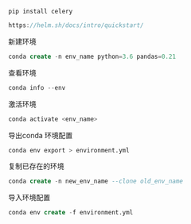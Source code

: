 ```jav
pip install celery
```

```java
https://helm.sh/docs/intro/quickstart/
```



新建环境

```sql
conda create -n env_name python=3.6 pandas=0.21
```

查看环境

```java
conda info --env
```

激活环境

```sql
conda activate <env_name>
```



导出conda 环境配置

```bash
conda env export > environment.yml
```



复制已存在的环境

```sql
conda create -n new_env_name --clone old_env_name
```



导入环境配置

```sql
conda env create -f environment.yml
```



